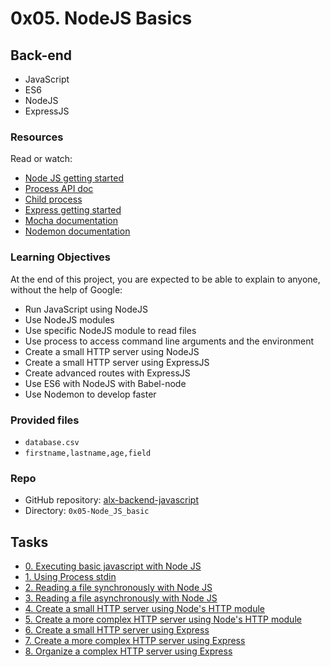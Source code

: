 # 0x05. NodeJS Basics

## Back-end
- JavaScript
- ES6
- NodeJS
- ExpressJS

### Resources
Read or watch:
- [Node JS getting started](https://nodejs.org/en/docs/guides/getting-started-guide/)
- [Process API doc](https://nodejs.org/api/process.html)
- [Child process](https://nodejs.org/api/child_process.html)
- [Express getting started](https://expressjs.com/en/starter/installing.html)
- [Mocha documentation](https://mochajs.org/)
- [Nodemon documentation](https://nodemon.io/)

### Learning Objectives
At the end of this project, you are expected to be able to explain to anyone, without the help of Google:
- Run JavaScript using NodeJS
- Use NodeJS modules
- Use specific NodeJS module to read files
- Use process to access command line arguments and the environment
- Create a small HTTP server using NodeJS
- Create a small HTTP server using ExpressJS
- Create advanced routes with ExpressJS
- Use ES6 with NodeJS with Babel-node
- Use Nodemon to develop faster

### Provided files
- `database.csv`
- `firstname,lastname,age,field`

### Repo
- GitHub repository: [alx-backend-javascript](https://github.com/yourusername/alx-backend-javascript)
- Directory: `0x05-Node_JS_basic`

## Tasks
- [0. Executing basic javascript with Node JS](./0-console.js)
- [1. Using Process stdin](./1-stdin.js)
- [2. Reading a file synchronously with Node JS](./2-read_file.js)
- [3. Reading a file asynchronously with Node JS](./3-read_file_async.js)
- [4. Create a small HTTP server using Node's HTTP module](./4-http.js)
- [5. Create a more complex HTTP server using Node's HTTP module](./5-http.js)
- [6. Create a small HTTP server using Express](./6-http_express.js)
- [7. Create a more complex HTTP server using Express](./7-http_express.js)
- [8. Organize a complex HTTP server using Express](./full_server)
